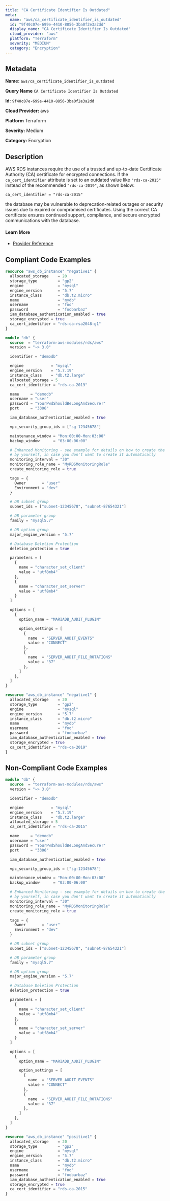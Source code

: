 ```yaml
---
title: "CA Certificate Identifier Is Outdated"
meta:
  name: "aws/ca_certificate_identifier_is_outdated"
  id: "9f40c07e-699e-4410-8856-3ba0f2e3a2dd"
  display_name: "CA Certificate Identifier Is Outdated"
  cloud_provider: "aws"
  platform: "Terraform"
  severity: "MEDIUM"
  category: "Encryption"
---
```

## Metadata

**Name:** `aws/ca_certificate_identifier_is_outdated`

**Query Name** `CA Certificate Identifier Is Outdated`

**Id:** `9f40c07e-699e-4410-8856-3ba0f2e3a2dd`

**Cloud Provider:** aws

**Platform** Terraform

**Severity:** Medium

**Category:** Encryption

## Description
AWS RDS instances require the use of a trusted and up-to-date Certificate Authority (CA) certificate for encrypted connections. If the `ca_cert_identifier` attribute is set to an outdated value like `"rds-ca-2015"` instead of the recommended `"rds-ca-2019"`, as shown below:

```
ca_cert_identifier = "rds-ca-2015"
```

the database may be vulnerable to deprecation-related outages or security issues due to expired or compromised certificates. Using the correct CA certificate ensures continued support, compliance, and secure encrypted communications with the database.

#### Learn More

 - [Provider Reference](https://registry.terraform.io/providers/hashicorp/aws/latest/docs/resources/db_instance)


## Compliant Code Examples
```terraform
resource "aws_db_instance" "negative1" {
  allocated_storage    = 20
  storage_type         = "gp2"
  engine               = "mysql"
  engine_version       = "5.7"
  instance_class       = "db.t2.micro"
  name                 = "mydb"
  username             = "foo"
  password             = "foobarbaz"
  iam_database_authentication_enabled = true
  storage_encrypted = true
  ca_cert_identifier = "rds-ca-rsa2048-g1"
}

```

```terraform
module "db" {
  source  = "terraform-aws-modules/rds/aws"
  version = "~> 3.0"

  identifier = "demodb"

  engine            = "mysql"
  engine_version    = "5.7.19"
  instance_class    = "db.t2.large"
  allocated_storage = 5
  ca_cert_identifier = "rds-ca-2019"

  name     = "demodb"
  username = "user"
  password = "YourPwdShouldBeLongAndSecure!"
  port     = "3306"

  iam_database_authentication_enabled = true

  vpc_security_group_ids = ["sg-12345678"]

  maintenance_window = "Mon:00:00-Mon:03:00"
  backup_window      = "03:00-06:00"

  # Enhanced Monitoring - see example for details on how to create the role
  # by yourself, in case you don't want to create it automatically
  monitoring_interval = "30"
  monitoring_role_name = "MyRDSMonitoringRole"
  create_monitoring_role = true

  tags = {
    Owner       = "user"
    Environment = "dev"
  }

  # DB subnet group
  subnet_ids = ["subnet-12345678", "subnet-87654321"]

  # DB parameter group
  family = "mysql5.7"

  # DB option group
  major_engine_version = "5.7"

  # Database Deletion Protection
  deletion_protection = true

  parameters = [
    {
      name = "character_set_client"
      value = "utf8mb4"
    },
    {
      name = "character_set_server"
      value = "utf8mb4"
    }
  ]

  options = [
    {
      option_name = "MARIADB_AUDIT_PLUGIN"

      option_settings = [
        {
          name  = "SERVER_AUDIT_EVENTS"
          value = "CONNECT"
        },
        {
          name  = "SERVER_AUDIT_FILE_ROTATIONS"
          value = "37"
        },
      ]
    },
  ]
}

```

```terraform
resource "aws_db_instance" "negative1" {
  allocated_storage    = 20
  storage_type         = "gp2"
  engine               = "mysql"
  engine_version       = "5.7"
  instance_class       = "db.t2.micro"
  name                 = "mydb"
  username             = "foo"
  password             = "foobarbaz"
  iam_database_authentication_enabled = true
  storage_encrypted = true
  ca_cert_identifier = "rds-ca-2019"
}

```
## Non-Compliant Code Examples
```terraform
module "db" {
  source  = "terraform-aws-modules/rds/aws"
  version = "~> 3.0"

  identifier = "demodb"

  engine            = "mysql"
  engine_version    = "5.7.19"
  instance_class    = "db.t2.large"
  allocated_storage = 5
  ca_cert_identifier = "rds-ca-2015"

  name     = "demodb"
  username = "user"
  password = "YourPwdShouldBeLongAndSecure!"
  port     = "3306"

  iam_database_authentication_enabled = true

  vpc_security_group_ids = ["sg-12345678"]

  maintenance_window = "Mon:00:00-Mon:03:00"
  backup_window      = "03:00-06:00"

  # Enhanced Monitoring - see example for details on how to create the role
  # by yourself, in case you don't want to create it automatically
  monitoring_interval = "30"
  monitoring_role_name = "MyRDSMonitoringRole"
  create_monitoring_role = true

  tags = {
    Owner       = "user"
    Environment = "dev"
  }

  # DB subnet group
  subnet_ids = ["subnet-12345678", "subnet-87654321"]

  # DB parameter group
  family = "mysql5.7"

  # DB option group
  major_engine_version = "5.7"

  # Database Deletion Protection
  deletion_protection = true

  parameters = [
    {
      name = "character_set_client"
      value = "utf8mb4"
    },
    {
      name = "character_set_server"
      value = "utf8mb4"
    }
  ]

  options = [
    {
      option_name = "MARIADB_AUDIT_PLUGIN"

      option_settings = [
        {
          name  = "SERVER_AUDIT_EVENTS"
          value = "CONNECT"
        },
        {
          name  = "SERVER_AUDIT_FILE_ROTATIONS"
          value = "37"
        },
      ]
    },
  ]
}

```

```terraform
resource "aws_db_instance" "positive1" {
  allocated_storage    = 20
  storage_type         = "gp2"
  engine               = "mysql"
  engine_version       = "5.7"
  instance_class       = "db.t2.micro"
  name                 = "mydb"
  username             = "foo"
  password             = "foobarbaz"
  iam_database_authentication_enabled = true
  storage_encrypted = true
  ca_cert_identifier = "rds-ca-2015"
}

```